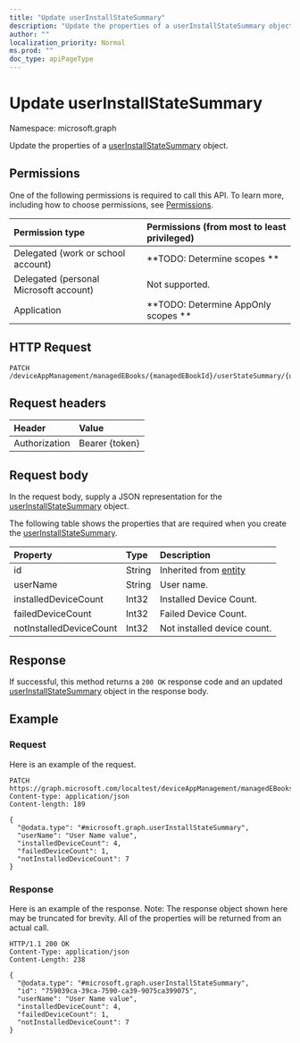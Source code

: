 ```yaml
---
title: "Update userInstallStateSummary"
description: "Update the properties of a userInstallStateSummary object."
author: ""
localization_priority: Normal
ms.prod: ""
doc_type: apiPageType
---
```


# Update userInstallStateSummary

Namespace: microsoft.graph

Update the properties of a [userInstallStateSummary](../resources/userinstallstatesummary.md) object.

## Permissions
One of the following permissions is required to call this API. To learn more, including how to choose permissions, see [Permissions](/concepts/permissions-reference.md).

|Permission type|Permissions (from most to least privileged)|
|:---|:---|
|Delegated (work or school account)|**TODO: Determine scopes **|
|Delegated (personal Microsoft account)|Not supported.|
|Application|**TODO: Determine AppOnly scopes **|

## HTTP Request
<!-- {
  "blockType": "ignored"
}
-->
``` http
PATCH /deviceAppManagement/managedEBooks/{managedEBookId}/userStateSummary/{userInstallStateSummaryId}
```

## Request headers
|Header|Value|
|:---|:---|
|Authorization|Bearer {token}|

## Request body
In the request body, supply a JSON representation for the [userInstallStateSummary](../resources/userinstallstatesummary.md) object.

The following table shows the properties that are required when you create the [userInstallStateSummary](../resources/userinstallstatesummary.md).

|Property|Type|Description|
|:---|:---|:---|
|id|String| Inherited from [entity](../resources/entity.md)|
|userName|String|User name.|
|installedDeviceCount|Int32|Installed Device Count.|
|failedDeviceCount|Int32|Failed Device Count.|
|notInstalledDeviceCount|Int32|Not installed device count.|



## Response
If successful, this method returns a `200 OK` response code and an updated [userInstallStateSummary](../resources/userinstallstatesummary.md) object in the response body.

## Example

### Request
Here is an example of the request.
<!-- {
  "blockType": "request",
  "name": "update_userinstallstatesummary"
}
-->
``` http
PATCH https://graph.microsoft.com/localtest/deviceAppManagement/managedEBooks/{managedEBookId}/userStateSummary/{userInstallStateSummaryId}
Content-type: application/json
Content-length: 189

{
  "@odata.type": "#microsoft.graph.userInstallStateSummary",
  "userName": "User Name value",
  "installedDeviceCount": 4,
  "failedDeviceCount": 1,
  "notInstalledDeviceCount": 7
}
```

### Response
Here is an example of the response. Note: The response object shown here may be truncated for brevity. All of the properties will be returned from an actual call.
<!-- {
  "blockType": "response",
  "truncated": true
}
-->
``` http
HTTP/1.1 200 OK
Content-Type: application/json
Content-Length: 238

{
  "@odata.type": "#microsoft.graph.userInstallStateSummary",
  "id": "759039ca-39ca-7590-ca39-9075ca399075",
  "userName": "User Name value",
  "installedDeviceCount": 4,
  "failedDeviceCount": 1,
  "notInstalledDeviceCount": 7
}
```

